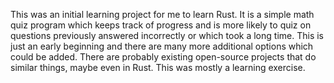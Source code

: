 This was an initial learning project for me to learn Rust. It is a simple math quiz program which keeps track of progress and is more likely to quiz on questions previously answered incorrectly or which took a long time. This is just an early beginning and there are many more additional options which could be added. There are probably existing open-source projects that do similar things, maybe even in Rust. This was mostly a learning exercise.
